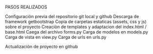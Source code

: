 PASOS REALIZADOS

Configuraciòn previa del repositorio git local y github
Descarga de framework getbootstrap
Copia de carpetas estaticas (assets, css y js) sobre el proyecto
Creaciòn de templates y adaptacion del index.html / base.html
Caega del archivo forms.py
Carga de modelos en models.py
Carga de vista en view.py
Carga de urls en urls.py

Actualizaciòn de proyecto en github